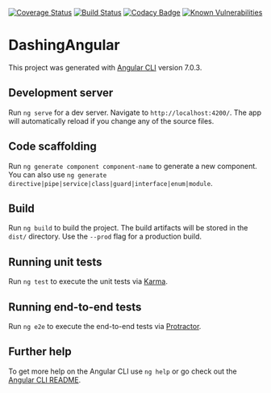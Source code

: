 [![Coverage Status](https://coveralls.io/repos/github/Louzet/dashing-angular/badge.svg?branch=master)](https://coveralls.io/github/Louzet/dashing-angular?branch=master)
[![Build Status](https://travis-ci.org/Louzet/dashing-angular.svg?branch=master)](https://travis-ci.org/Louzet/dashing-angular)
[![Codacy Badge](https://api.codacy.com/project/badge/Grade/fd71991a78334945b357cdd576eaab7a)](https://www.codacy.com/app/Louzet/dashing-angular?utm_source=github.com&amp;utm_medium=referral&amp;utm_content=Louzet/dashing-angular&amp;utm_campaign=Badge_Grade)
[![Known Vulnerabilities](https://snyk.io/test/github/Louzet/dashing-angular/badge.svg?targetFile=package.json)](https://snyk.io/test/github/Louzet/dashing-angular?targetFile=package.json)

# DashingAngular

This project was generated with [Angular CLI](https://github.com/angular/angular-cli) version 7.0.3.

## Development server

Run `ng serve` for a dev server. Navigate to `http://localhost:4200/`. The app will automatically reload if you change any of the source files.

## Code scaffolding

Run `ng generate component component-name` to generate a new component. You can also use `ng generate directive|pipe|service|class|guard|interface|enum|module`.

## Build

Run `ng build` to build the project. The build artifacts will be stored in the `dist/` directory. Use the `--prod` flag for a production build.

## Running unit tests

Run `ng test` to execute the unit tests via [Karma](https://karma-runner.github.io).

## Running end-to-end tests

Run `ng e2e` to execute the end-to-end tests via [Protractor](http://www.protractortest.org/).

## Further help

To get more help on the Angular CLI use `ng help` or go check out the [Angular CLI README](https://github.com/angular/angular-cli/blob/master/README.md).
